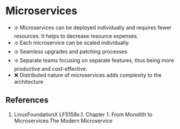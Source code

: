 # Microservices
- ❇️ Microservices can be deployed individually and requires fewer resources. It helps to decrease resource expenses. 
- ❇️ Each microservice can  be scaled individually.
- ❇️ Seamless upgrades and patching processes
- ❇️ Separate teams focusing on separate features, thus being more productive and cost-effective.
- ❌ Distributed nature of microservices adds complexity to the architecture

## References
1. LinuxFoundationX LFS158x.1. Chapter 1. From Monolith to Microservices.The Modern Microservice